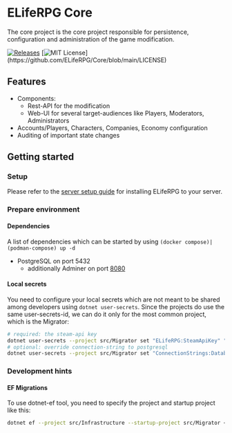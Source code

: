 # ELifeRPG Core

The core project is the core project responsible for persistence, configuration and administration of the game modification. 

[![Releases](https://img.shields.io/github/v/release/ELifeRPG/Core)](https://github.com/ELifeRPG/Core/releases)
[![MIT License](https://img.shields.io/apm/l/atomic-design-ui.svg?)](https://github.com/ELifeRPG/Core/blob/main/LICENSE)


## Features
- Components:
  - Rest-API for the modification
  - Web-UI for several target-audiences like Players, Moderators, Administrators
- Accounts/Players, Characters, Companies, Economy configuration
- Auditing of important state changes


## Getting started

### Setup

Please refer to the [server setup guide](https://github.com/ELifeRPG/ELifeRPG/blob/main/docs/server-setup.md) for installing ELifeRPG to your server.

### Prepare environment

#### Dependencies

A list of dependencies which can be started by using `(docker compose)|(podman-compose) up -d`
- PostgreSQL on port 5432
  - additionally Adminer on port [8080](http://localhost:8080/)

#### Local secrets

You need to configure your local secrets which are not meant to be shared among developers using `dotnet user-secrets`.
Since the projects do use the same user-secrets-id, we can do it only for the most common project, which is the Migrator:
```sh
# required: the steam-api key
dotnet user-secrets --project src/Migrator set "ELifeRPG:SteamApiKey" "<your-steam-api-key>"
# optional: override connection-string to postgresql
dotnet user-secrets --project src/Migrator set "ConnectionStrings:Database" "Host=localhost;Database=foo;Username=bar;Password=baz"
```

### Development hints

#### EF Migrations

To use dotnet-ef tool, you need to specify the project and startup project like this:
```sh
dotnet ef --project src/Infrastructure --startup-project src/Migrator <command>
```
